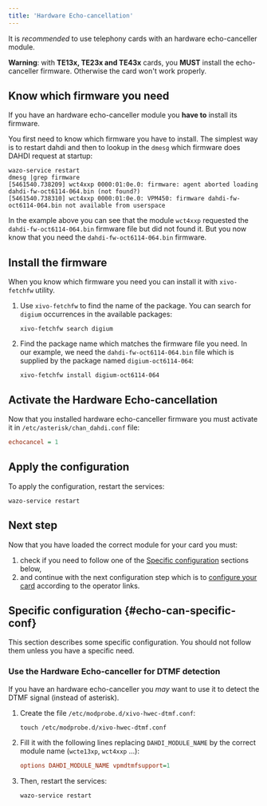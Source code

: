 ```yaml
---
title: 'Hardware Echo-cancellation'
---
```


It is _recommended_ to use telephony cards with an hardware echo-canceller module.

**Warning**: with **TE13x, TE23x and TE43x** cards, you **MUST** install the echo-canceller
firmware. Otherwise the card won't work properly.

## Know which firmware you need

If you have an hardware echo-canceller module you **have to** install its firmware.

You first need to know which firmware you have to install. The simplest way is to restart dahdi and
then to lookup in the `dmesg` which firmware does DAHDI request at startup:

```shell
wazo-service restart
dmesg |grep firmware
[5461540.738209] wct4xxp 0000:01:0e.0: firmware: agent aborted loading dahdi-fw-oct6114-064.bin (not found?)
[5461540.738310] wct4xxp 0000:01:0e.0: VPM450: firmware dahdi-fw-oct6114-064.bin not available from userspace
```

In the example above you can see that the module `wct4xxp` requested the `dahdi-fw-oct6114-064.bin`
firmware file but did not found it. But you now know that you need the `dahdi-fw-oct6114-064.bin`
firmware.

## Install the firmware

When you know which firmware you need you can install it with `xivo-fetchfw` utility.

1. Use `xivo-fetchfw` to find the name of the package. You can search for `digium` occurrences in
   the available packages:

   ```shell
   xivo-fetchfw search digium
   ```

2. Find the package name which matches the firmware file you need. In our example, we need the
   `dahdi-fw-oct6114-064.bin` file which is supplied by the package named `digium-oct6114-064`:

   ```shell
   xivo-fetchfw install digium-oct6114-064
   ```

## Activate the Hardware Echo-cancellation

Now that you installed hardware echo-canceller firmware you must activate it in
`/etc/asterisk/chan_dahdi.conf` file:

```ini
echocancel = 1
```

## Apply the configuration

To apply the configuration, restart the services:

```shell
wazo-service restart
```

## Next step

Now that you have loaded the correct module for your card you must:

1. check if you need to follow one of the
   [Specific configuration](/uc-doc/administration/hardware/echo_canceller#echo-can-specific-conf)
   sections below,
2. and continue with the next configuration step which is to
   [configure your card](/uc-doc/administration/hardware/card_configuration) according to the
   operator links.

## Specific configuration {#echo-can-specific-conf}

This section describes some specific configuration. You should not follow them unless you have a
specific need.

### Use the Hardware Echo-canceller for DTMF detection

If you have an hardware echo-canceller you _may_ want to use it to detect the DTMF signal (instead
of asterisk).

1. Create the file `/etc/modprobe.d/xivo-hwec-dtmf.conf`:

   ```shell
   touch /etc/modprobe.d/xivo-hwec-dtmf.conf
   ```

2. Fill it with the following lines replacing `DAHDI_MODULE_NAME` by the correct module name
   (`wcte13xp`, `wct4xxp` ...):

   ```ini
   options DAHDI_MODULE_NAME vpmdtmfsupport=1
   ```

3. Then, restart the services:

   ```shell
   wazo-service restart
   ```
